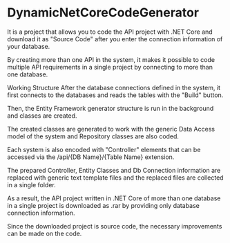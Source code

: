 # DynamicNetCoreCodeGenerator
It is a project that allows you to code the API project with .NET Core and download it as "Source Code" after you enter the connection information of your database.

By creating more than one API in the system, it makes it possible to code multiple API requirements in a single project by connecting to more than one database.

Working Structure
After the database connections defined in the system, it first connects to the databases and reads the tables with the "Build" button.

Then, the Entity Framework generator structure is run in the background and classes are created.

The created classes are generated to work with the generic Data Access model of the system and Repository classes are also coded.

Each system is also encoded with "Controller" elements that can be accessed via the /api/{DB Name}/{Table Name} extension.

The prepared Controller, Entity Classes and Db Connection information are replaced with generic text template files and the replaced files are collected in a single folder.

As a result, the API project written in .NET Core of more than one database in a single project is downloaded as .rar by providing only database connection information.

Since the downloaded project is source code, the necessary improvements can be made on the code.
